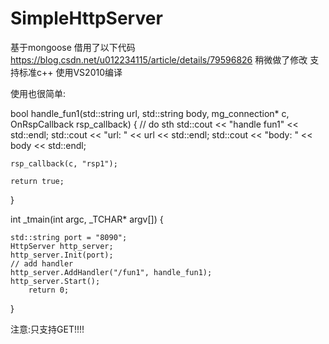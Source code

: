 # SimpleHttpServer
基于mongoose 
借用了以下代码
https://blog.csdn.net/u012234115/article/details/79596826
稍微做了修改 支持标准c++  使用VS2010编译

使用也很简单:


bool handle_fun1(std::string url, std::string body, mg_connection* c, OnRspCallback rsp_callback)
{
	// do sth
	std::cout << "handle fun1" << std::endl;
	std::cout << "url: " << url << std::endl;
	std::cout << "body: " << body << std::endl;

	rsp_callback(c, "rsp1");

	return true;
}

int _tmain(int argc, _TCHAR* argv[]) 
{

	std::string port = "8090";
	HttpServer http_server;
	http_server.Init(port);
	// add handler
	http_server.AddHandler("/fun1", handle_fun1);
	http_server.Start();
        return 0;
}


注意:只支持GET!!!!
